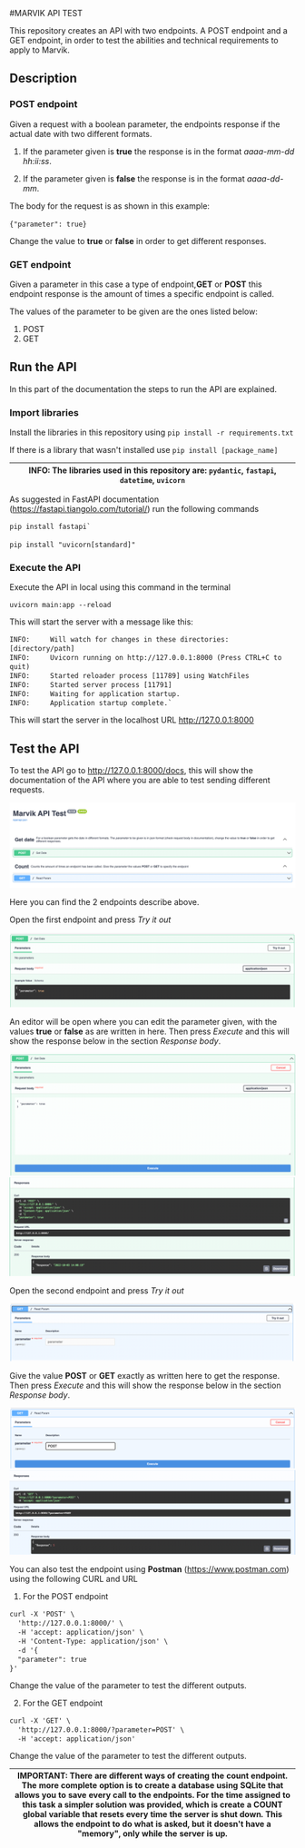 #MARVIK API TEST

This repository creates an API with two endpoints. A POST endpoint and a GET endpoint, in order to test the abilities and technical requirements to apply to Marvik.

## Description

### POST endpoint
Given a request with a boolean parameter, the endpoints response if the actual date with two different formats.
1. If the parameter given is **true** the response is in the format *aaaa-mm-dd hh:ii:ss*.
   
2. If the parameter given is **false** the response is in the format *aaaa-dd-mm*.

The body for the request is as shown in this example:

`{"parameter": true}`

Change the value to **true** or **false** in order to get different responses.

### GET endpoint
Given a parameter in this case a type of endpoint,**GET** or **POST** this endpoint response is the amount of times a specific endpoint is called.

The values of the parameter to be given are the ones listed below:
1. POST
2. GET

## Run the API
In this part of the documentation the steps to run the API are explained.

### Import libraries
Install the libraries in this repository using 
`pip install -r requirements.txt`
   
If there is a library that wasn't installed use `pip install [package_name]`

|INFO: The libraries used in this repository are: `pydantic`, `fastapi`, `datetime`, `uvicorn`
| --- |

As suggested in FastAPI documentation (https://fastapi.tiangolo.com/tutorial/) run the following commands

```
pip install fastapi`

pip install "uvicorn[standard]"
```

### Execute the API
Execute the API in local using this command in the terminal 
   ```
   uvicorn main:app --reload
   ```

This will start the server with a message like this:
```
INFO:     Will watch for changes in these directories: [directory/path]
INFO:     Uvicorn running on http://127.0.0.1:8000 (Press CTRL+C to quit)
INFO:     Started reloader process [11789] using WatchFiles
INFO:     Started server process [11791]
INFO:     Waiting for application startup.
INFO:     Application startup complete.`
```
This will start the server in the localhost URL http://127.0.0.1:8000

## Test the API

To test the API go to http://127.0.0.1:8000/docs, this will show the documentation of the API where you are able to test sending different requests.

![img.png](images/img.png)

Here you can find the 2 endpoints describe above. 

Open the first endpoint and press *Try it out*

![img_1.png](images/img_1.png)

An editor will be open where you can edit the parameter given, with the values **true** or **false** as are written in here. Then press *Execute* and this will show the response below in the section *Response body*.

![img_2.png](images/img_2.png)
![img_3.png](images/img_3.png)

Open the second endpoint and press *Try it out*

![img_4.png](images/img_4.png)

Give the value **POST** or **GET** exactly as written here to get the response. Then press *Execute* and this will show the response below in the section *Response body*.

![img_5.png](images/img_5.png)
![img_6.png](images/img_6.png)

You can also test the endpoint using **Postman** (https://www.postman.com) using the following CURL and URL
1. For the POST endpoint
```
curl -X 'POST' \
  'http://127.0.0.1:8000/' \
  -H 'accept: application/json' \
  -H 'Content-Type: application/json' \
  -d '{
  "parameter": true
}'
```
Change the value of the parameter to test the different outputs.

2. For the GET endpoint
```
curl -X 'GET' \
  'http://127.0.0.1:8000/?parameter=POST' \
  -H 'accept: application/json'
```
Change the value of the parameter to test the different outputs.

|IMPORTANT: There are different ways of creating the count endpoint. The more complete option is to create a database using SQLite that allows you to save every call to the endpoints. For the time assigned to this task a simpler solution was provided, which is create a COUNT global variable that resets every time the server is shut down. This allows the endpoint to do what is asked, but it doesn't have a "memory", only while the server is up. 
| --- |